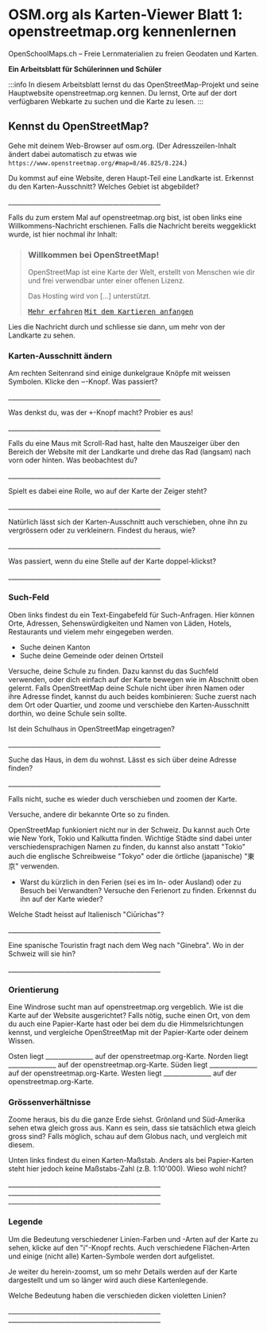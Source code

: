 OSM.org als Karten-Viewer
Blatt 1: openstreetmap.org kennenlernen
===
OpenSchoolMaps.ch &ndash; Freie Lernmaterialien zu freien Geodaten und Karten.

**Ein Arbeitsblatt für Schülerinnen und Schüler**

:::info
In diesem Arbeitsblatt lernst du das OpenStreetMap-Projekt und seine Hauptwebsite openstreetmap.org kennen. Du lernst, Orte auf der dort verfügbaren Webkarte zu suchen und die Karte zu lesen.
:::

<!--
Relevante sCHoolmaps-Materialien:
https://www.schoolmaps.ch/wp-content/uploads/2015/11/Arbeit_Swisstopo.pdf

https://www.schoolmaps.ch/2017/06/02/kartenlesen-leicht-gemacht-swisstopo-unterrichtseinheiten-zum-kartenlesen-zyklus-2-von-kiknet/ > https://www.kiknet-swisstopo.org/deutsch/karten-lesen/zyklus-2/ u.A. https://www.kiknet-swisstopo.org/app/download/10636227895/07+geo.admin.ch.pdf?t=1522852539
-->

## Kennst du OpenStreetMap?

Gehe mit deinem Web-Browser auf osm.org. (Der Adresszeilen-Inhalt ändert dabei automatisch zu etwas wie `https://www.openstreetmap.org/#map=8/46.825/8.224`.)

Du kommst auf eine Website, deren Haupt-Teil eine Landkarte ist. Erkennst du den Karten-Ausschnitt? Welches Gebiet ist abgebildet?

<!--
Falls man schon einemal mit diesem Computer und Browser auf openstreetmap.org war,
sieht man den Karten-Ausschnitt, den man zuletzt auf der Website angezeigt hatte.

Falls man zum ersten Mal auf openstreetmap.org ist und aus der Schweiz darauf zugreift,
sieht man einen Ausschnitt, der gerade die ganze Schweiz zeigt.
-->

\________________________________________________

Falls du zum erstem Mal auf openstreetmap.org bist, ist oben links eine Willkommens-Nachricht erschienen. Falls die Nachricht bereits weggeklickt wurde, ist hier nochmal ihr Inhalt:

> ### Willkommen bei OpenStreetMap!
> OpenStreetMap ist eine Karte der Welt, erstellt von Menschen wie dir und frei verwendbar unter einer offenen Lizenz.
>
> Das Hosting wird von [...] unterstützt.
>
> [<kbd>Mehr erfahren</kbd>](https://www.openstreetmap.org/about) [<kbd>Mit dem Kartieren anfangen</kbd>](https://www.openstreetmap.org/user/new)

Lies die Nachricht durch und schliesse sie dann, um mehr von der Landkarte zu sehen.

### Karten-Ausschnitt ändern

Am rechten Seitenrand sind einige dunkelgraue Knöpfe mit weissen Symbolen. Klicke den <kbd>&minus;</kbd>-Knopf. Was passiert?

<!--
Zoomt "heraus":
Es wird ein grösserer Ausschnitt der Welt angezeigt,
wodurch die einzelnen Objekte (Häuser, Seen, Kantone, ...)
kleiner dargestellt werden. Beschriftungen und Kartensymbole
bleiben jedoch ungefähr gleich gross.

(Je weiter man heraus-zoomt um so mehr Details und
Beschriftungen werden weggelassen.)

(Falls man bereits ganz rausgezoomt ist
(Zoomlevel `0`, bei dem die Erde je nach Fensterbreite
bereits mehrmals dargestellt wird), dann passiert nichts.)
-->

\________________________________________________

Was denkst du, was der <kbd>&plus;</kbd>-Knopf macht? Probier es aus!

<!--
Zoomt "herein"
-->

\________________________________________________

Falls du eine Maus mit Scroll-Rad hast, halte den Mauszeiger über den Bereich der Website mit der Landkarte und drehe das Rad (langsam) nach vorn oder hinten. Was beobachtest du?

<!--
Auch so kann gezoomt werden
-->

\________________________________________________

Spielt es dabei eine Rolle, wo auf der Karte der Zeiger steht?

<!--
Ja, die Zeigerposition dient als Zentrum der Verkleinerungs oder Vergrösserungs-Bewegung. D.h. die Karten-Position unter dem Zeiger steht fast still, und die
Positionen darum herum bewegen sich auf den Zeiger zu oder von ihm weg.
-->

\________________________________________________

Natürlich lässt sich der Karten-Ausschnitt auch verschieben, ohne ihn zu vergrössern oder zu verkleinern. Findest du heraus, wie?

<!--
Mauszeiger über der Karte platzieren.

Primäre (meist linke) Maustaste gedrückt halten
und Zeiger in gewünschte Richtung ziehen.

(Karte bewegt sich mit dem Zeiger mit.)
-->

\________________________________________________

Was passiert, wenn du eine Stelle auf der Karte doppel-klickst?

<!--
Zoomt (1 Stufe) herein, mit Klick-Position als Zoom-Zentrum.
-->

\________________________________________________

### Such-Feld

Oben links findest du ein Text-Eingabefeld für Such-Anfragen. Hier können Orte, Adressen, Sehenswürdigkeiten und Namen von Läden, Hotels, Restaurants und vielem mehr eingegeben werden.

* Suche deinen Kanton
* Suche deine Gemeinde oder deinen Ortsteil

Versuche, deine Schule zu finden. Dazu kannst du das Suchfeld verwenden, oder dich einfach auf der Karte bewegen wie im Abschnitt oben gelernt. Falls OpenStreetMap deine Schule nicht über ihren Namen oder ihre Adresse findet, kannst du auch beides kombinieren: Suche zuerst nach dem Ort oder Quartier, und zoome und verschiebe den Karten-Ausschnitt dorthin, wo deine Schule sein sollte.

Ist dein Schulhaus in OpenStreetMap eingetragen?

\________________________________________________

Suche das Haus, in dem du wohnst. Lässt es sich über deine Adresse finden?

\________________________________________________

Falls nicht, suche es wieder duch verschieben und zoomen der Karte.

Versuche, andere dir bekannte Orte so zu finden.

OpenStreetMap funkioniert nicht nur in der Schweiz. Du kannst auch Orte wie New York, Tokio und Kalkutta finden. Wichtige Städte sind dabei unter verschiedensprachigen Namen zu finden, du kannst also anstatt "Tokio" auch die englische Schreibweise "Tokyo" oder die örtliche (japanische) "東京" verwenden.

* Warst du kürzlich in den Ferien (sei es im In- oder Ausland) oder zu Besuch bei Verwandten? Versuche den Ferienort zu finden. Erkennst du ihn auf der Karte wieder?

Welche Stadt heisst auf Italienisch "Ciūrichas"?

<!--
Zürich
-->

\________________________________________________

Eine spanische Touristin fragt nach dem Weg nach "Ginebra". Wo in der Schweiz will sie hin?

<!--
nach Genf / Genève

Da es auch in Kolumbien einen Ort namens "Ginebra" gibt,
muss bei der Suche evtl. das Land mit angegeben werden.
-->
\________________________________________________


### Orientierung

Eine Windrose sucht man auf openstreetmap.org vergeblich. Wie ist die Karte auf der Website ausgerichtet? Falls nötig, suche einen Ort, von dem du auch eine Papier-Karte hast oder bei dem du die Himmelsrichtungen kennst, und vergleiche OpenStreetMap mit der Papier-Karte oder deinem Wissen.

Osten liegt \_______________ <!-- rechts --> auf der openstreetmap.org-Karte.
Norden liegt \_______________ <!-- oben --> auf der openstreetmap.org-Karte.
Süden liegt \_______________ <!-- unten --> auf der openstreetmap.org-Karte.
Westen liegt \_______________ <!-- links --> auf der openstreetmap.org-Karte.

### Grössenverhältnisse

Zoome heraus, bis du die ganze Erde siehst. Grönland und Süd-Amerika sehen etwa gleich gross aus. Kann es sein, dass sie tatsächlich etwa gleich gross sind? Falls möglich, schau auf dem Globus nach, und vergleich mit diesem.

Unten links findest du einen Karten-Maßstab. Anders als bei Papier-Karten steht hier jedoch keine Maßstabs-Zahl (z.B. 1:10'000). Wieso wohl nicht?

<!--
Die Website kann nicht wissen, wie gross und wie hochaufgelöst dein Bildschirm ist.
Daher kann auch das Verhältnis zwischen tatsächlichen Grössen/Längen/Abständen und den Grössen/Längen/Abständen auf der Kartendarstellung nicht von der Website berechnet werden.
-->
\________________________________________________
\________________________________________________
\________________________________________________

### Legende

Um die Bedeutung verschiedener Linien-Farben und -Arten auf der Karte zu sehen, klicke auf den "i"-Knopf rechts. Auch verschiedene Flächen-Arten und einige (nicht alle) Karten-Symbole werden dort aufgelistet.

Je weiter du herein-zoomst, um so mehr Details werden auf der Karte dargestellt und um so länger wird auch diese Kartenlegende.

Welche Bedeutung haben die verschieden dicken violetten Linien?

<!--
Das sind politische Grenzen.

Je höher die "Einheit", um so dicker die Linie:
Landesgrenzen sind dicker dargestellt als Kantonsgrenzen
und diese wiederum dicker als Bezirks- und Gemeindegrenzen.

(Letztere Information ist nicht in der Legende ersichtlich,
lässt sich aber aus der Karte einer Gegend ablesen,
deren politische Gebiete man bereits kennt.)
-->

\________________________________________________
\________________________________________________



